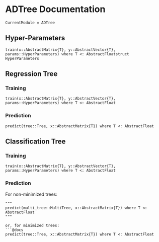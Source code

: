 # ADTree Documentation
```@meta
CurrentModule = ADTree
```

## Hyper-Parameters
```@docs
train(x::AbstractMatrix{T}, y::AbstractVector{T}, params::HyperParameters) where T <: AbstractFloatstruct HyperParameters
```

## Regression Tree
### Training
```@docs
train(x::AbstractMatrix{T}, y::AbstractVector{T}, params::HyperParameters) where T <: AbstractFloat
```

### Prediction
```@docs
predict(tree::Tree, x::AbstractMatrix{T}) where T <: AbstractFloat
```

## Classification Tree
### Training
```@docs
train(x::AbstractMatrix{T}, y::AbstractVector{T}, params::HyperParameters) where T <: AbstractFloat
```

### Prediction
For non-minimized trees:
```@docs
"""
predict(multi_tree::MultiTree, x::AbstractMatrix{T}) where T <: AbstractFloat
"""

or, for minimized trees:
```@docs
predict(tree::Tree, x::AbstractMatrix{T}) where T <: AbstractFloat
```